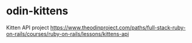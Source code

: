 # odin-kittens
Kitten API project
https://www.theodinproject.com/paths/full-stack-ruby-on-rails/courses/ruby-on-rails/lessons/kittens-api

